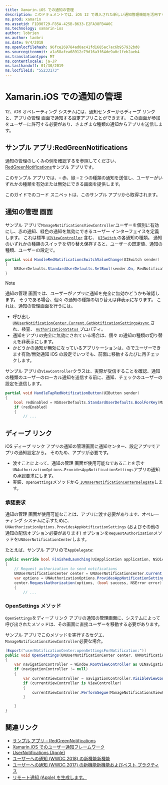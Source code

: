 ```yaml
---
title: Xamarin.iOS での通知の管理
description: このドキュメントでは、iOS 12 で導入された新しい通知管理機能を活用するために Xamarin.iOS を使用する方法について説明します。
ms.prod: xamarin
ms.assetid: F1D90729-F85A-425B-B633-E2FA38FB4A0C
ms.technology: xamarin-ios
author: lobrien
ms.author: laobri
ms.date: 9/4/2018
ms.openlocfilehash: 96fce269784ad0ac41fd1685ac7ac6b957932bd8
ms.sourcegitcommit: a1a58afea68912c79d16a3f64de9a0c1feb2aeb4
ms.translationtype: MT
ms.contentlocale: ja-JP
ms.lasthandoff: 01/30/2019
ms.locfileid: "55233173"
---
```

# <a name="notification-management-in-xamarinios"></a>Xamarin.iOS での通知の管理

12、iOS オペレーティング システムには、通知センターからディープ リンクと、アプリの管理 画面で通知する設定アプリことができます。 この画面が参加をユーザーに許可する必要があり、さまざまな種類の通知からアプリを送信します。

## <a name="sample-app-redgreennotifications"></a>サンプル アプリ:RedGreenNotifications

通知の管理のしくみの例を確認するを参照してください、 [RedGreenNotifications](https://developer.xamarin.com/samples/monotouch/iOS12/RedGreenNotifications)サンプル アプリです。

このサンプル アプリでは、– 赤、緑 – 2 つの種類の通知を送信し、ユーザーがいずれかの種類を有効または無効にできる画面を提供します。

このガイドでのコード スニペットは、このサンプル アプリから取得されます。

## <a name="notification-management-screen"></a>通知の管理 画面

サンプル アプリで`ManageNotificationsViewController`ユーザーを個別に有効にし、赤の通知、緑色の通知を無効にできるユーザー インターフェイスを定義します。 これは標準 [`UIViewController`](xref:UIKit.UIViewController)
含む、 [ `UISwitch` ](xref:UIKit.UISwitch)の各通知の種類。 通知のいずれかの種類のスイッチを切り替え保存すると、ユーザーの既定値、通知の種類、ユーザーの設定で。

```csharp
partial void HandleRedNotificationsSwitchValueChange(UISwitch sender)
{
    NSUserDefaults.StandardUserDefaults.SetBool(sender.On, RedNotificationsEnabledKey);
}
```

> [!NOTE]
> 通知の管理 画面では、ユーザーがアプリに通知を完全に無効かどうかも確認します。 そうである場合、個々 の通知の種類の切り替えは非表示になります。 これは、通知の管理画面を行うには。
>
> - 呼び出し[ `UNUserNotificationCenter.Current.GetNotificationSettingsAsync` ](xref:UserNotifications.UNUserNotificationCenter.GetNotificationSettingsAsync)され、検査、 [ `AuthorizationStatus` ](xref:UserNotifications.UNNotificationSettings.AuthorizationStatus)プロパティ。
> - 通知をアプリの完全に無効にされている場合は、個々 の通知の種類の切り替えを非表示にします。
> - かどうかの通知が無効になっているアプリケーションは、のでユーザーできます有効/無効通知 iOS の設定でいつでも、前面に移動するたびに再チェックします。

サンプル アプリの`ViewController`クラスは、実際が受信することを確認、通知の種類のユーザーのローカル通知を送信する前に、通知、チェックのユーザーの設定を送信します。

```csharp
partial void HandleTapRedNotificationButton(UIButton sender)
{
    bool redEnabled = NSUserDefaults.StandardUserDefaults.BoolForKey(ManageNotificationsViewController.RedNotificationsEnabledKey);
    if (redEnabled)
    {
        // ...
```

## <a name="deep-link"></a>ディープ リンク

iOS ディープ リンク アプリの通知の管理画面に通知センター、設定アプリでアプリの通知設定から。 そのため、アプリが必要です。

- 渡すことによって、通知の管理 画面が使用可能なであることを示す`UNAuthorizationOptions.ProvidesAppNotificationSettings`アプリの通知の承認要求にします。
- 実装、`OpenSettings`メソッドから[ `IUNUserNotificationCenterDelegate`](xref:UserNotifications.IUNUserNotificationCenterDelegate)します。

### <a name="authorization-request"></a>承認要求

通知の管理 画面が使用可能なことは、アプリに渡す必要があります、オペレーティング システムに示すために、 `UNAuthorizationOptions.ProvidesAppNotificationSettings` (およびその他の通知の配信オプション必要があります) オプションを`RequestAuthorization`メソッドを`UNUserNotificationCenter`します。

たとえば、サンプル アプリので`AppDelegate`:

```csharp
public override bool FinishedLaunching(UIApplication application, NSDictionary launchOptions)
{
    // Request authorization to send notifications
    UNUserNotificationCenter center = UNUserNotificationCenter.Current;
    var options = UNAuthorizationOptions.ProvidesAppNotificationSettings | UNAuthorizationOptions.Alert | UNAuthorizationOptions.Sound | UNAuthorizationOptions.Provisional;
    center.RequestAuthorization(options, (bool success, NSError error) =>
    {
        // ...
```

### <a name="opensettings-method"></a>OpenSettings メソッド

`OpenSettings`をディープ リンク アプリの通知の管理画面に、システムによって呼び出されたメソッドは、その画面に直接ユーザーを移動する必要があります。

サンプル アプリでこのメソッドを実行するセグエ、`ManageNotificationsViewController`必要な場合。

```csharp
[Export("userNotificationCenter:openSettingsForNotification:")]
public void OpenSettings(UNUserNotificationCenter center, UNNotification notification)
{
    var navigationController = Window.RootViewController as UINavigationController;
    if (navigationController != null)
    {
        var currentViewController = navigationController.VisibleViewController;
        if (currentViewController is ViewController)
        {
            currentViewController.PerformSegue(ManageNotificationsViewController.ShowManageNotificationsSegue, this);
        }

    }
}
```

## <a name="related-links"></a>関連リンク

- [サンプル アプリ – RedGreenNotifications](https://developer.xamarin.com/samples/monotouch/iOS12/RedGreenNotifications)
- [Xamarin.iOS でのユーザー通知フレームワーク](~/ios/platform/user-notifications/index.md)
- [UserNotifications (Apple)](https://developer.apple.com/documentation/usernotifications?language=objc)
- [ユーザーへの通知 (WWDC 2018) の新機能新機能](https://developer.apple.com/videos/play/wwdc2018/710/)
- [ユーザーへの通知 (WWDC 2017) の新機能新機能およびベスト プラクティス](https://developer.apple.com/videos/play/wwdc2017/708/)
- [リモート通知 (Apple) を生成します。](https://developer.apple.com/documentation/usernotifications/setting_up_a_remote_notification_server/generating_a_remote_notification)
